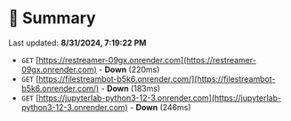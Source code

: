 # 📖 Summary
Last updated: **8/31/2024, 7:19:22 PM**

- `GET` [https://restreamer-09gx.onrender.com](https://restreamer-09gx.onrender.com) - **Down** (220ms)
- `GET` [https://filestreambot-b5k6.onrender.com/](https://filestreambot-b5k6.onrender.com/) - **Down** (183ms)
- `GET` [https://jupyterlab-python3-12-3.onrender.com](https://jupyterlab-python3-12-3.onrender.com) - **Down** (246ms)
